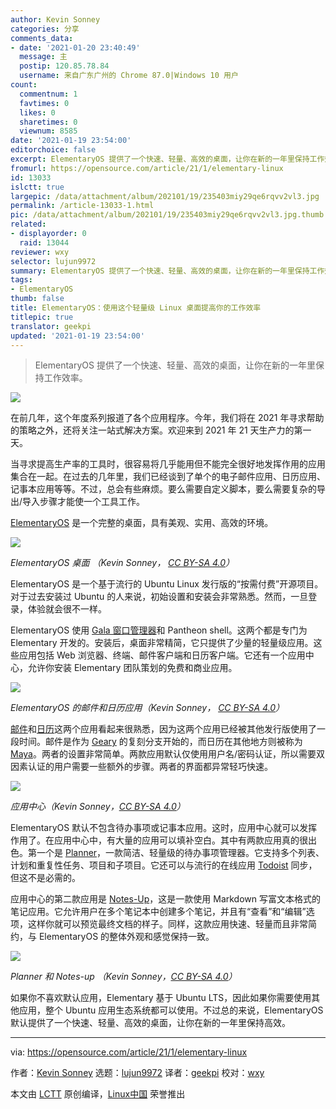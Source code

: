 ```yaml
---
author: Kevin Sonney
categories: 分享
comments_data:
- date: '2021-01-20 23:40:49'
  message: 主
  postip: 120.85.78.84
  username: 来自广东广州的 Chrome 87.0|Windows 10 用户
count:
  commentnum: 1
  favtimes: 0
  likes: 0
  sharetimes: 0
  viewnum: 8585
date: '2021-01-19 23:54:00'
editorchoice: false
excerpt: ElementaryOS 提供了一个快速、轻量、高效的桌面，让你在新的一年里保持工作效率。
fromurl: https://opensource.com/article/21/1/elementary-linux
id: 13033
islctt: true
largepic: /data/attachment/album/202101/19/235403miy29qe6rqvv2vl3.jpg
permalink: /article-13033-1.html
pic: /data/attachment/album/202101/19/235403miy29qe6rqvv2vl3.jpg.thumb.jpg
related:
- displayorder: 0
  raid: 13044
reviewer: wxy
selector: lujun9972
summary: ElementaryOS 提供了一个快速、轻量、高效的桌面，让你在新的一年里保持工作效率。
tags:
- ElementaryOS
thumb: false
title: ElementaryOS：使用这个轻量级 Linux 桌面提高你的工作效率
titlepic: true
translator: geekpi
updated: '2021-01-19 23:54:00'
---
```



> 
> ElementaryOS 提供了一个快速、轻量、高效的桌面，让你在新的一年里保持工作效率。
> 
> 
> 


![](/data/attachment/album/202101/19/235403miy29qe6rqvv2vl3.jpg)


在前几年，这个年度系列报道了各个应用程序。今年，我们将在 2021 年寻求帮助的策略之外，还将关注一站式解决方案。欢迎来到 2021 年 21 天生产力的第一天。


当寻求提高生产率的工具时，很容易将几乎能用但不能完全很好地发挥作用的应用集合在一起。在过去的几年里，我们已经谈到了单个的电子邮件应用、日历应用、记事本应用等等。不过，总会有些麻烦。要么需要自定义脚本，要么需要复杂的导出/导入步骤才能使一个工具工作。


[ElementaryOS](https://elementary.io/) 是一个完整的桌面，具有美观、实用、高效的环境。


![](/data/attachment/album/202101/20/002348rthzuljst6bljs7c.jpg)


*ElementaryOS 桌面 （Kevin Sonney， [CC BY-SA 4.0](https://creativecommons.org/licenses/by-sa/4.0/)）*


ElementaryOS 是一个基于流行的 Ubuntu Linux 发行版的“按需付费”开源项目。对于过去安装过 Ubuntu 的人来说，初始设置和安装会非常熟悉。然而，一旦登录，体验就会很不一样。


ElementaryOS 使用 [Gala 窗口管理器](https://github.com/elementary/gala)和 Pantheon shell。这两个都是专门为 Elementary 开发的。安装后，桌面非常精简，它只提供了少量的轻量级应用。这些应用包括 Web 浏览器、终端、邮件客户端和日历客户端。它还有一个应用中心，允许你安装 Elementary 团队策划的免费和商业应用。


![](/data/attachment/album/202101/20/002505c969i3l59ezci3ee.jpg)


*ElementaryOS 的邮件和日历应用（Kevin Sonney， [CC BY-SA 4.0](https://creativecommons.org/licenses/by-sa/4.0/)）*


[邮件](https://github.com/elementary/mail)和[日历](https://github.com/elementary/calendar)这两个应用看起来很熟悉，因为这两个应用已经被其他发行版使用了一段时间。邮件是作为 [Geary](https://wiki.gnome.org/Apps/Geary) 的复刻分支开始的，而日历在其他地方则被称为 [Maya](https://launchpad.net/maya)。两者的设置非常简单。两款应用默认仅使用用户名/密码认证，所以需要双因素认证的用户需要一些额外的步骤。两者的界面都异常轻巧快速。


![](/data/attachment/album/202101/20/002536ejlfk3b3eshxefs3.jpg)


*应用中心（Kevin Sonney，[CC BY-SA 4.0](https://creativecommons.org/licenses/by-sa/4.0/)）*


ElementaryOS 默认不包含待办事项或记事本应用。这时，应用中心就可以发挥作用了。在应用中心中，有大量的应用可以填补空白。其中有两款应用真的很出色。第一个是 [Planner](https://appcenter.elementary.io/com.github.alainm23.planner/)，一款简洁、轻量级的待办事项管理器。它支持多个列表、计划和重复性任务、项目和子项目。它还可以与流行的在线应用 [Todoist](https://todoist.com/) 同步，但这不是必需的。


应用中心的第二款应用是 [Notes-Up](https://github.com/Philip-Scott/Notes-up)，这是一款使用 Markdown 写富文本格式的笔记应用。它允许用户在多个笔记本中创建多个笔记，并且有“查看”和“编辑”选项，这样你就可以预览最终文档的样子。同样，这款应用快速、轻量而且非常简约，与 ElementaryOS 的整体外观和感觉保持一致。


![](/data/attachment/album/202101/20/002617u373g2lhfgiai64g.jpg)


*Planner 和 Notes-up （Kevin Sonney，[CC BY-SA 4.0](https://creativecommons.org/licenses/by-sa/4.0/)）*


如果你不喜欢默认应用，Elementary 基于 Ubuntu LTS，因此如果你需要使用其他应用，整个 Ubuntu 应用生态系统都可以使用。不过总的来说，ElementaryOS 默认提供了一个快速、轻量、高效的桌面，让你在新的一年里保持高效。




---


via: <https://opensource.com/article/21/1/elementary-linux>


作者：[Kevin Sonney](https://opensource.com/users/ksonney) 选题：[lujun9972](https://github.com/lujun9972) 译者：[geekpi](https://github.com/geekpi) 校对：[wxy](https://github.com/wxy)


本文由 [LCTT](https://github.com/LCTT/TranslateProject) 原创编译，[Linux中国](https://linux.cn/) 荣誉推出